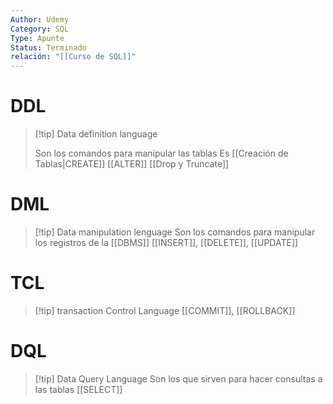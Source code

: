 ```yaml
---
Author: Udemy
Category: SQL
Type: Apunte
Status: Terminado
relación: "[[Curso de SQL]]"
---
```

# DDL

>[!tip] Data definition language
>
>Son los comandos para manipular las tablas
>Es [[Creación de Tablas|CREATE]] [[ALTER]] [[Drop y Truncate]]


# DML

>[!tip] Data manipulation lenguage
>Son los comandos para manipular los registros de la [[DBMS]]
>[[INSERT]], [[DELETE]], [[UPDATE]]

# TCL

>[!tip] transaction Control Language
>[[COMMIT]], [[ROLLBACK]]

# DQL

>[!tip] Data Query Language
>Son los que sirven para hacer consultas a las tablas
>[[SELECT]]

